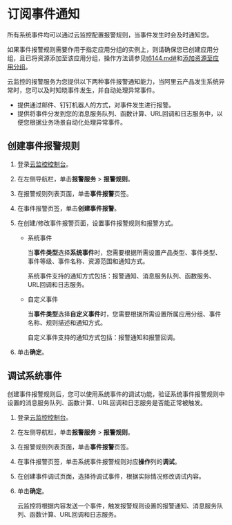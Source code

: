 # 订阅事件通知

所有系统事件均可以通过云监控配置报警规则，当事件发生时会及时通知您。

如果事件报警规则需要作用于指定应用分组的实例上，则请确保您已创建应用分组，且已将资源添加至该应用分组，操作方法请参见[t6144.md\#](/intl.zh-CN/应用分组/创建应用分组.md)和[添加资源至应用分组](/intl.zh-CN/应用分组/添加资源至应用分组.md)。

云监控的报警服务为您提供以下两种事件报警通知能力，当阿里云产品发生系统异常时，您可以及时知晓事件发生，并自动处理异常事件。

-   提供通过邮件、钉钉机器人的方式，对事件发生进行报警。
-   提供将事件分发到您的消息服务队列、函数计算、URL回调和日志服务中，以便您根据业务场景自动化处理异常事件。

## 创建事件报警规则

1.  登录[云监控控制台](https://cms-intl.console.aliyun.com)。

2.  在左侧导航栏，单击**报警服务** \> **报警规则**。

3.  在报警规则列表页面，单击**事件报警**页签。

4.  在事件报警页签，单击**创建事件报警**。

5.  在创建/修改事件报警页面，设置事件报警规则和报警方式。

    -   系统事件

        当**事件类型**选择**系统事件**时，您需要根据所需设置产品类型、事件类型、事件等级、事件名称、资源范围和通知方式。

        系统事件支持的通知方式包括：报警通知、消息服务队列、函数服务、URL回调和日志服务。

    -   自定义事件

        当**事件类型**选择**自定义事件**时，您需要根据所需设置所属应用分组、事件名称、规则描述和通知方式。

        自定义事件支持的通知方式包括：报警通知和报警回调。

6.  单击**确定**。


## 调试系统事件

创建事件报警规则后，您可以使用系统事件的调试功能，验证系统事件报警规则中设置的消息服务队列、函数计算、URL回调和日志服务是否能正常被触发。

1.  登录[云监控控制台](https://cms-intl.console.aliyun.com)。

2.  在左侧导航栏，单击**报警服务** \> **报警规则**。

3.  在报警规则列表页面，单击**事件报警**页签。

4.  在事件报警页签，单击系统事件报警规则对应**操作**列的**调试**。

5.  在创建事件调试页面，选择待调试事件，根据实际情况修改调试内容。

6.  单击**确定**。

    云监控将根据内容发送一个事件，触发报警规则设置的报警通知、消息服务队列、函数计算、URL回调和日志服务。


